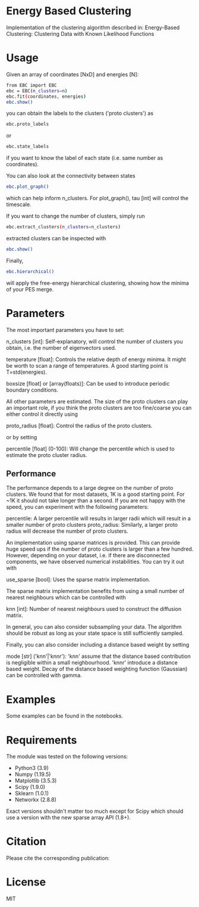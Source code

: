 # Energy Based Clustering

Implementation of the clustering algorithm described in: 
Energy-Based Clustering: Clustering Data with Known Likelihood Functions

# Usage

Given an array of coordinates [NxD] and energies [N]:

```sh
from EBC import EBC
ebc = EBC(n_clusters=n) 
ebc.fit(coordinates, energies)
ebc.show()
```
you can obtain the labels to the clusters ('proto clusters') as

```sh
ebc.proto_labels
```
or 

```sh
ebc.state_labels
```
if you want to know the label of each state (i.e. same number as coordinates).

You can also look at the connectivity between states
```sh
ebc.plot_graph()
```
which can help inform n_clusters. For plot_graph(), tau [int] will control the timescale. 

If you want to change the number of clusters, simply run

```sh
ebc.extract_clusters(n_clusters=n_clusters)
```
extracted clusters can be inspected with

```sh
ebc.show()
```
Finally, 
```sh
ebc.hierarchical()
```
will apply the free-energy hierarchical clustering, showing how the minima of your PES merge.

# Parameters

The most important parameters you have to set:

n_clusters [int]: Self-explanatory, will control the number of clusters you obtain, i.e. the number of eigenvectors used.

temperature [float]: Controls the relative depth of energy minima. It might be worth to scan a range of temperatures. A good starting point is T=std(energies).

boxsize [float] or [array(floats)]: Can be used to introduce periodic boundary conditions.

All other parameters are estimated. The size of the proto clusters can play an important role, if you think the proto clusters are too fine/coarse you can either control it directly using

proto_radius [float]: Control the radius of the proto clusters.

or by setting 

percentile [float] (0-100): Will change the percentile which is used to estimate the proto cluster radius.

## Performance

The performance depends to a large degree on the number of proto clusters. We found that for most datasets, 1K is a good starting point. For ~1K it should not take longer than a second. If you are not happy with the speed, you can experiment with the following parameters:

percentile: A larger percentile will results in larger radii which will result in a smaller number of proto clusters
proto_radius: Similarly, a larger proto radius will decrease the number of proto clusters.

An implementation using sparse matrices is provided. This can provide huge speed ups if the number of proto clusters is larger than a few hundred. However, depending on your dataset, i.e. if there are disconnected components, we have observed numerical instabilities. 
You can try it out with

use_sparse [bool]: Uses the sparse matrix implementation.

The sparse matrix implementation benefits from using a small number of nearest neighbours which can be controlled with

knn [int]: Number of nearest neighbours used to construct the diffusion matrix.

In general, you can also consider subsampling your data. The algorithm should be robust as long as your state space is still sufficiently sampled.

Finally, you can also consider including a distance based weight by setting

mode [str] ('knn'|'knnr'): 'knn' assume that the distance based contribution is negligible within a small neighbourhood. 'knnr' introduce a distance based weight. Decay of the distance based weighting function (Gaussian) can be controlled with gamma.


# Examples

Some examples can be found in the notebooks. 

# Requirements

The module was tested on the following versions:
- Python3 (3.9)
- Numpy (1.19.5)
- Matplotlib (3.5.3)
- Scipy (1.9.0)
- Sklearn (1.0.1)
- Networkx (2.8.8)

Exact versions shouldn't matter too much except for Scipy which should use a version with the new sparse array API (1.8+).

# Citation
Please cite the corresponding publication:

# License
MIT

